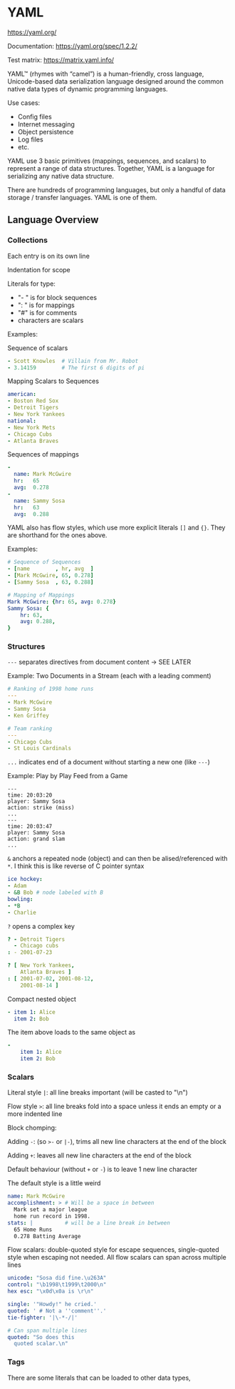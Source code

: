 # YAML

https://yaml.org/

Documentation: https://yaml.org/spec/1.2.2/

Test matrix: https://matrix.yaml.info/



YAML™ (rhymes with “camel”) is a human-friendly, cross language, Unicode-based data serialization language designed around the common native data types of dynamic programming languages.

Use cases:

- Config files
- Internet messaging
- Object persistence
- Log files
- etc.

YAML use 3 basic primitives (mappings, sequences, and scalars) to represent a range of data structures. Together, YAML is a language for serializing any native data structure.

There are hundreds of programming languages, but only a handful of data storage / transfer languages. YAML is one of them.





## Language Overview

### Collections

Each entry is on its own line

Indentation for scope

Literals for type:

- "- " is for block sequences
- ": " is for mappings
- "#" is for comments
- characters are scalars



Examples:

Sequence of scalars

```yaml
- Scott Knowles  # Villain from Mr. Robot
- 3.14159		 # The first 6 digits of pi
```

Mapping Scalars to Sequences

```yaml
american:
- Boston Red Sox
- Detroit Tigers
- New York Yankees
national:
- New York Mets
- Chicago Cubs
- Atlanta Braves
```

Sequences of mappings

```yaml
-
  name: Mark McGwire
  hr:   65
  avg:  0.278
-
  name: Sammy Sosa
  hr:   63
  avg:  0.288
```

YAML also has flow styles, which use more explicit literals `[]` and `{}`. They are shorthand for the ones above.

Examples:

```yaml
# Sequence of Sequences
- [name        , hr, avg  ]
- [Mark McGwire, 65, 0.278]
- [Sammy Sosa  , 63, 0.288]

# Mapping of Mappings
Mark McGwire: {hr: 65, avg: 0.278}
Sammy Sosa: {
    hr: 63,
    avg: 0.288,
}
```





### Structures

`---` separates directives from document content -> SEE LATER

Example: Two Documents in a Stream (each with a leading comment)

```yaml
# Ranking of 1998 home runs
---
- Mark McGwire
- Sammy Sosa
- Ken Griffey

# Team ranking
---
- Chicago Cubs
- St Louis Cardinals
```



`...` indicates end of a document without starting a new one (like `---`)

Example: Play by Play Feed from a Game

```yaml]
---
time: 20:03:20
player: Sammy Sosa
action: strike (miss)
...
---
time: 20:03:47
player: Sammy Sosa
action: grand slam
...
```



`&` anchors a repeated node (object) and can then be alised/referenced with `*`. I think this is like reverse of C pointer syntax

```yaml
ice hockey:
- Adam
- &B Bob # node labeled with B
bowling:
- *B
- Charlie
```



`?` opens a complex key

```yaml
? - Detroit Tigers
  - Chicago cubs
: - 2001-07-23

? [ New York Yankees,
    Atlanta Braves ]
: [ 2001-07-02, 2001-08-12,
    2001-08-14 ]
```



Compact nested object

```yaml
- item 1: Alice
  item 2: Bob
```

The item above loads to the same object as

```yaml
-
	item 1: Alice
	item 2: Bob
```





### Scalars

Literal style `|`: all line breaks important (will be casted to "\n")

Flow style `>`: all line breaks fold into a space unless it ends an empty or a more indented line



Block chomping:

Adding `-`: (so `>-` or `|-`), trims all new line characters at the end of the block

Adding `+`: leaves all new line characters at the end of the block

Default behaviour (without `+` or `-`) is to leave 1 new line character





The default style is a little weird

```yaml
name: Mark McGwire
accomplishment: > # Will be a space in between
  Mark set a major league
  home run record in 1998.
stats: |		  # will be a line break in between
  65 Home Runs
  0.278 Batting Average
```



Flow scalars: double-quoted style for escape sequences, single-quoted style when escaping not needed. All flow scalars can span across multiple lines

```yaml
unicode: "Sosa did fine.\u263A"
control: "\b1998\t1999\t2000\n"
hex esc: "\x0d\x0a is \r\n"

single: '"Howdy!" he cried.'
quoted: ' # Not a ''comment''.'
tie-fighter: '|\-*-/|'

# Can span multiple lines
quoted: "So does this
  quoted scalar.\n"
```





### Tags

There are some literals that can be loaded to other data types, 











